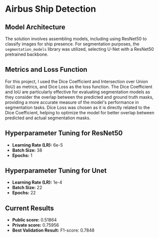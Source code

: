 # Airbus Ship Detection

## Model Architecture
The solution involves assembling models, including using ResNet50 to classify images for ship presence. For segmentation purposes, the `segmentation_models` library was utilized, selecting U-Net with a ResNet50 pretrained backbone.

## Metrics and Loss Function
For this project, I used the Dice Coefficient and Intersection over Union (IoU) as metrics, and Dice Loss as the loss function. The Dice Coefficient and IoU are particularly effective for evaluating segmentation models as they consider the overlap between the predicted and ground truth masks, providing a more accurate measure of the model's performance in segmentation tasks. Dice Loss was chosen as it is directly related to the Dice Coefficient, helping to optimize the model for better overlap between predicted and actual segmentation masks.

## Hyperparameter Tuning for ResNet50
- **Learning Rate (LR):** 6e-5
- **Batch Size:** 38
- **Epochs:** 1

## Hyperparameter Tuning for Unet
- **Learning Rate (LR):** 1e-4
- **Batch Size:** 22
- **Epochs:** 22

## Current Results
- **Public score:** 0.51864
- **Private score:** 0.75956
- **Best Validation Result:** F1-score: 0.7848